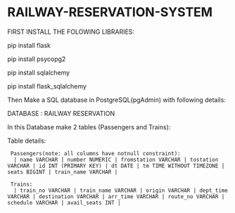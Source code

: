 # RAILWAY-RESERVATION-SYSTEM

FIRST INSTALL THE FOLOWING LIBRARIES:

pip install flask

pip install psycopg2

pip install sqlalchemy

pip install flask_sqlalchemy





Then Make a SQL database in PostgreSQL(pgAdmin) with following details:
  
  DATABASE : RAILWAY RESERVATION

  In this Database make 2 tables (Passengers and Trains):
  
  Table details:
     
     Passengers(note: all columns have notnull constraint):
      | name VARCHAR | number NUMERIC | fromstation VARCHAR | tostation VARCHAR | id INT (PRIMARY KEY) | dt DATE | tm TIME WITHOUT TIMEZONE | seats BIGINT | train_name VARCHAR |

     Trains:
      | train_no VARCHAR | train_name VARCHAR | origin VARCHAR | dept_time VARCHAR | destination VARCHAR | arr_time VARCHAR | route_no VARCHAR | schedule VARCHAR | avail_seats INT |  


